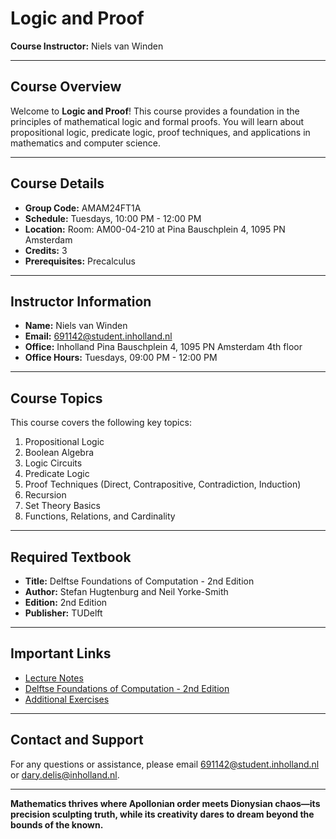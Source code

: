 # Logic and Proof

**Course Instructor:** Niels van Winden 

---

## Course Overview
Welcome to **Logic and Proof**! This course provides a foundation in the principles of mathematical logic and formal proofs. You will learn about propositional logic, predicate logic, proof techniques, and applications in mathematics and computer science.

---

## Course Details
- **Group Code:** AMAM24FT1A  
- **Schedule:** Tuesdays, 10:00 PM - 12:00 PM  
- **Location:** Room: AM00-04-210 at Pina Bauschplein 4, 1095 PN Amsterdam
- **Credits:** 3
- **Prerequisites:** Precalculus  

---

## Instructor Information
- **Name:** Niels van Winden  
- **Email:** [691142@student.inholland.nl](mailto:691142@student.inholland.nl)  
- **Office:** Inholland Pina Bauschplein 4, 1095 PN Amsterdam 4th floor
- **Office Hours:** Tuesdays, 09:00 PM - 12:00 PM  

---

## Course Topics
This course covers the following key topics:  
1. Propositional Logic  
2. Boolean Algebra  
3. Logic Circuits  
4. Predicate Logic  
5. Proof Techniques (Direct, Contrapositive, Contradiction, Induction)  
6. Recursion  
7. Set Theory Basics  
8. Functions, Relations, and Cardinality  

---

## Required Textbook
- **Title:** Delftse Foundations of Computation - 2nd Edition  
- **Author:** Stefan Hugtenburg and Neil Yorke-Smith  
- **Edition:** 2nd Edition  
- **Publisher:** TUDelft  

---

## Important Links
- [Lecture Notes](https://github.com/NielsvanWinden/Logic-and-Proof/tree/dev/Lecture%20Notes)  
- [Delftse Foundations of Computation - 2nd Edition](https://textbooks.open.tudelft.nl/textbooks/catalog/view/53/144/370)  
- [Additional Exercises](https://github.com/NielsvanWinden/Logic-and-Proof/tree/dev/Additional%20Exercises)  

---

## Contact and Support
For any questions or assistance, please email [691142@student.inholland.nl](mailto:691142@student.inholland.nl) or [dary.delis@inholland.nl](mailto:dary.delis@inholland.nl).

---

**Mathematics thrives where Apollonian order meets Dionysian chaos—its precision sculpting truth, while its creativity dares to dream beyond the bounds of the known.**